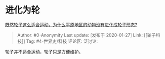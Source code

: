 # 进化为轮
[既然轮子这么适合运动，为什么平原地区的动物没有进化成轮子形态?](https://www.zhihu.com/question/349778101/answer/986352272)

> Author: #0-Anonymity
> Last update: [发布于 2020-01-27]
> Link: [[轮子科技]]
> Tag: #4-世界史/科技
> 评论区:
> 泛讨论:

轮子并不适合运动，轮子只是方便维护。
